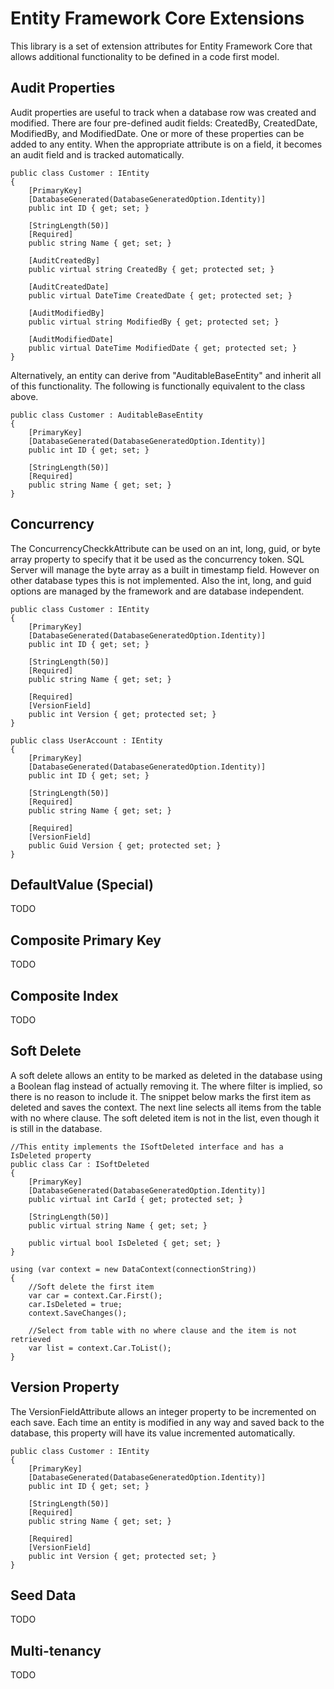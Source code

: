 # Entity Framework Core Extensions
This library is a set of extension attributes for Entity Framework Core that allows additional functionality to be defined in a code first model.

## Audit Properties
Audit properties are useful to track when a database row was created and modified. There are four pre-defined audit fields: CreatedBy, CreatedDate, ModifiedBy, and ModifiedDate. One or more of these properties can be added to any entity. When the appropriate attribute is on a field, it becomes an audit field and is tracked automatically.

```
public class Customer : IEntity
{
    [PrimaryKey]
    [DatabaseGenerated(DatabaseGeneratedOption.Identity)]
    public int ID { get; set; }

    [StringLength(50)]
    [Required]
    public string Name { get; set; }

    [AuditCreatedBy]
    public virtual string CreatedBy { get; protected set; }

    [AuditCreatedDate]
    public virtual DateTime CreatedDate { get; protected set; }

    [AuditModifiedBy]
    public virtual string ModifiedBy { get; protected set; }

    [AuditModifiedDate]
    public virtual DateTime ModifiedDate { get; protected set; }
}
```

Alternatively, an entity can derive from "AuditableBaseEntity" and inherit all of this functionality. The following is functionally equivalent to the class above.

```
public class Customer : AuditableBaseEntity
{
    [PrimaryKey]
    [DatabaseGenerated(DatabaseGeneratedOption.Identity)]
    public int ID { get; set; }

    [StringLength(50)]
    [Required]
    public string Name { get; set; }
}
```

## Concurrency
The ConcurrencyCheckkAttribute can be used on an int, long, guid, or byte array property to specify that it be used as the concurrency token. SQL Server will manage the byte array as a built in timestamp field. However on other database types this is not implemented. Also the int, long, and guid options are managed by the framework and are database independent.

```
public class Customer : IEntity
{
    [PrimaryKey]
    [DatabaseGenerated(DatabaseGeneratedOption.Identity)]
    public int ID { get; set; }

    [StringLength(50)]
    [Required]
    public string Name { get; set; }

    [Required]
    [VersionField]
    public int Version { get; protected set; }
}

public class UserAccount : IEntity
{
    [PrimaryKey]
    [DatabaseGenerated(DatabaseGeneratedOption.Identity)]
    public int ID { get; set; }

    [StringLength(50)]
    [Required]
    public string Name { get; set; }

    [Required]
    [VersionField]
    public Guid Version { get; protected set; }
}

```

## DefaultValue (Special)
TODO

## Composite Primary Key
TODO

## Composite Index
TODO

## Soft Delete
A soft delete allows an entity to be marked as deleted in the database using a Boolean flag instead of actually removing it. The where filter is implied, so there is no reason to include it. The snippet below marks the first item as deleted and saves the context. The next line selects all items from the table with no where clause. The soft deleted item is not in the list, even though it is still in the database.

```
//This entity implements the ISoftDeleted interface and has a IsDeleted property
public class Car : ISoftDeleted
{
    [PrimaryKey]
    [DatabaseGenerated(DatabaseGeneratedOption.Identity)]
    public virtual int CarId { get; protected set; }

    [StringLength(50)]
    public virtual string Name { get; set; }

    public virtual bool IsDeleted { get; set; }
}

using (var context = new DataContext(connectionString))
{
    //Soft delete the first item
    var car = context.Car.First();
    car.IsDeleted = true;
    context.SaveChanges();
    
    //Select from table with no where clause and the item is not retrieved
    var list = context.Car.ToList();
}

```

## Version Property
The VersionFieldAttribute allows an integer property to be incremented on each save. Each time an entity is modified in any way and saved back to the database, this property will have its value incremented automatically.

```
public class Customer : IEntity
{
    [PrimaryKey]
    [DatabaseGenerated(DatabaseGeneratedOption.Identity)]
    public int ID { get; set; }

    [StringLength(50)]
    [Required]
    public string Name { get; set; }

    [Required]
    [VersionField]
    public int Version { get; protected set; }
}
```

## Seed Data
TODO

## Multi-tenancy
TODO
